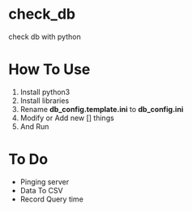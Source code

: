 # check_db
check db with python

# How To Use
1. Install python3
2. Install libraries
3. Rename __db_config.template.ini__ to __db_config.ini__
4. Modify or Add new [] things
5. And Run

# To Do
 - Pinging server
 - Data To CSV
 - Record Query time
 

